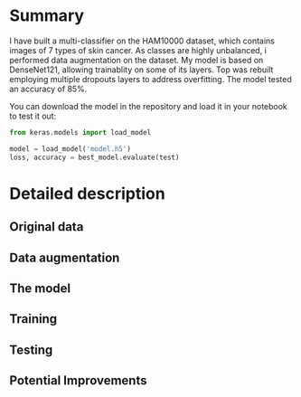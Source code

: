 # Summary
I have built a multi-classifier on the HAM10000 dataset, which contains images of 7 types of skin cancer.
As classes are highly unbalanced, i performed data augmentation on the dataset.
My model is based on DenseNet121, allowing trainablity on some of its layers. Top was rebuilt employing multiple dropouts layers to address overfitting.
The model tested an accuracy of 85%.

You can download the model in the repository and load it in your notebook to test it out:

```python
from keras.models import load_model

model = load_model('model.h5')
loss, accuracy = best_model.evaluate(test)
```


# Detailed description
## Original data

## Data augmentation

## The model

## Training

## Testing

## Potential Improvements

